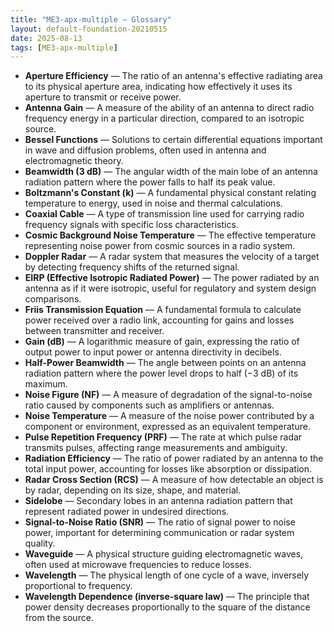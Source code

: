 ```yaml
---
title: "ME3-apx-multiple — Glossary"
layout: default-foundation-20210515
date: 2025-08-13
tags: [ME3-apx-multiple]
---
```


- **Aperture Efficiency** — The ratio of an antenna's effective radiating area to its physical aperture area, indicating how effectively it uses its aperture to transmit or receive power.  
- **Antenna Gain** — A measure of the ability of an antenna to direct radio frequency energy in a particular direction, compared to an isotropic source.  
- **Bessel Functions** — Solutions to certain differential equations important in wave and diffusion problems, often used in antenna and electromagnetic theory.  
- **Beamwidth (3 dB)** — The angular width of the main lobe of an antenna radiation pattern where the power falls to half its peak value.  
- **Boltzmann's Constant (k)** — A fundamental physical constant relating temperature to energy, used in noise and thermal calculations.  
- **Coaxial Cable** — A type of transmission line used for carrying radio frequency signals with specific loss characteristics.  
- **Cosmic Background Noise Temperature** — The effective temperature representing noise power from cosmic sources in a radio system.  
- **Doppler Radar** — A radar system that measures the velocity of a target by detecting frequency shifts of the returned signal.  
- **EIRP (Effective Isotropic Radiated Power)** — The power radiated by an antenna as if it were isotropic, useful for regulatory and system design comparisons.  
- **Friis Transmission Equation** — A fundamental formula to calculate power received over a radio link, accounting for gains and losses between transmitter and receiver.  
- **Gain (dB)** — A logarithmic measure of gain, expressing the ratio of output power to input power or antenna directivity in decibels.  
- **Half-Power Beamwidth** — The angle between points on an antenna radiation pattern where the power level drops to half (−3 dB) of its maximum.  
- **Noise Figure (NF)** — A measure of degradation of the signal-to-noise ratio caused by components such as amplifiers or antennas.  
- **Noise Temperature** — A measure of the noise power contributed by a component or environment, expressed as an equivalent temperature.  
- **Pulse Repetition Frequency (PRF)** — The rate at which pulse radar transmits pulses, affecting range measurements and ambiguity.  
- **Radiation Efficiency** — The ratio of power radiated by an antenna to the total input power, accounting for losses like absorption or dissipation.  
- **Radar Cross Section (RCS)** — A measure of how detectable an object is by radar, depending on its size, shape, and material.  
- **Sidelobe** — Secondary lobes in an antenna radiation pattern that represent radiated power in undesired directions.  
- **Signal-to-Noise Ratio (SNR)** — The ratio of signal power to noise power, important for determining communication or radar system quality.  
- **Waveguide** — A physical structure guiding electromagnetic waves, often used at microwave frequencies to reduce losses.  
- **Wavelength** — The physical length of one cycle of a wave, inversely proportional to frequency.  
- **Wavelength Dependence (inverse-square law)** — The principle that power density decreases proportionally to the square of the distance from the source.
